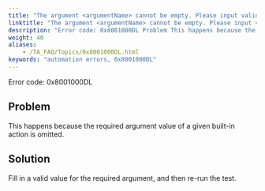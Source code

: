 ```yaml
--- 
title: "The argument <argumentName> cannot be empty. Please input valid data."
linktitle: "The argument <argumentName> cannot be empty. Please input valid data."
description: "Error code: 0x8001000DL Problem This happens because the required argument value of a given built-in action is omitted. Solution Fill in a valid value for the required argument, and then re-run the ..."
weight: 40
aliases: 
    - /TA_FAQ/Topics/0x8001000DL.html
keywords: "automation errors, 0x8001000DL"
---
```


Error code: 0x8001000DL

## Problem

This happens because the required argument value of a given built-in action is omitted.

## Solution

Fill in a valid value for the required argument, and then re-run the test.



